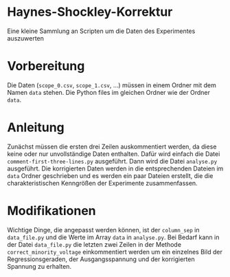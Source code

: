# Haynes-Shockley-Korrektur
Eine kleine Sammlung an Scripten um die Daten des Experimentes auszuwerten

# Vorbereitung
Die Daten (`scope_0.csv`, `scope_1.csv`, ...) müssen in einem Ordner mit dem Namen `data` stehen. Die Python files im gleichen Ordner wie der Ordner `data`. 

# Anleitung
Zunächst müssen die ersten drei Zeilen auskommentiert werden, da diese keine oder nur unvollständige Daten enthalten. Dafür wird einfach die Datei `comment-first-three-lines.py` ausgeführt. Dann wird die Datei `analyse.py` ausgeführt. Die korrigierten Daten werden in die entsprechenden Dateien im `data` Ordner geschrieben und es werden ein paar Dateien erstellt, die die charakteristischen Kenngrößen der Experimente zusammenfassen. 

# Modifikationen
Wichtige Dinge, die angepasst werden können, ist der `column_sep` in `data_file.py` und die Werte im Array `data` in `analyse.py`. Bei Bedarf kann in der Datei `data_file.py` die letzten zwei Zeilen in der Methode `correct_minority_voltage` einkommentiert werden um ein einzelnes Bild der Regressionsgeraden, der Ausgangsspannung und der korrigierten Spannung zu erhalten.
